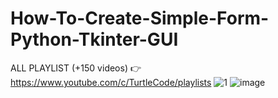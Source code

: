 # How-To-Create-Simple-Form-Python-Tkinter-GUI
ALL PLAYLIST (+150 videos) 👉 https://www.youtube.com/c/TurtleCode/playlists
![1](https://user-images.githubusercontent.com/85156399/176441210-ccfd663f-718b-45d1-86a8-babbfcd765fe.png)
![image](https://user-images.githubusercontent.com/85156399/176441262-25e6a701-3987-4cca-b430-1b57d5bb8117.png)
